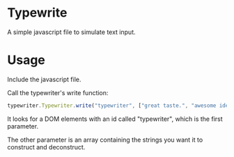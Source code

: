 Typewrite
=========

A simple javascript file to simulate text input.

Usage
=========
Include the javascript file.

Call the typewriter's write function:

```javascript
typewriter.Typewriter.write("typewriter", ["great taste.", "awesome ideas.", "a love for code.", "an obsession with details."]);
```


It looks for a DOM elements with an id called "typewriter", which is the first parameter.

The other parameter is an array containing the strings you want it to construct and deconstruct.
